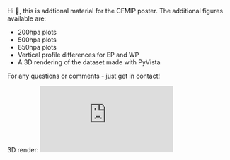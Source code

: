 Hi 👋, this is addtional material for the CFMIP poster. The additional figures available are:
- 200hpa plots
- 500hpa plots
- 850hpa plots
- Vertical profile differences for EP and WP
- A 3D rendering of the dataset made with PyVista

For any questions or comments - just get in contact!

3D render:
![Alt Text](https://github.com/dannymcculloch/geovista_figures/blob/main/scene-export.html)
